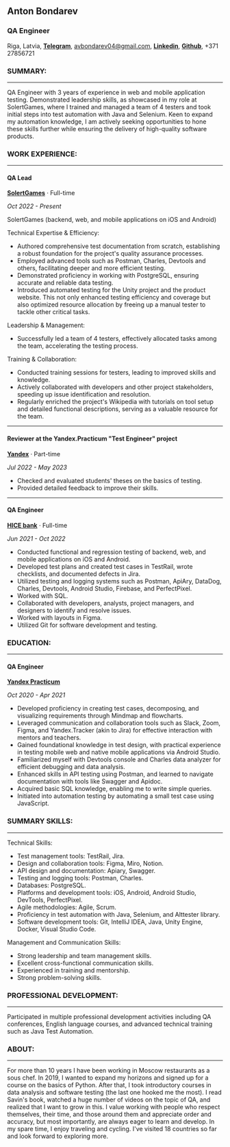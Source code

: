 ## Anton Bondarev

### QA Engineer
Riga, Latvia, [**Telegram**](https://t.me/antonsbondarev), avbondarev04@gmail.com, [**Linkedin**](https://www.linkedin.com/in/avbondarev/), [**Github**](https://github.com/minibul/cv), +371 27856721
### SUMMARY:

------------------------
QA Engineer with 3 years of experience in web and mobile application testing. Demonstrated leadership skills, as showcased in my role at SolertGames, where I trained and managed a team of 4 testers and took initial steps into test automation with Java and Selenium. Keen to expand my automation knowledge, I am actively seeking opportunities to hone these skills further while ensuring the delivery of high-quality software products.
### WORK EXPERIENCE:

------------------------
#### QA Lead
[**SolertGames**](https://www.sabregames.com/) · Full-time

*Oct 2022 - Present*

SolertGames (backend, web, and mobile applications on iOS and Android)

Technical Expertise & Efficiency:
* Authored comprehensive test documentation from scratch, establishing a robust foundation for the project's quality assurance processes.
* Employed advanced tools such as Postman, Charles, Devtools and others, facilitating deeper and more efficient testing.
* Demonstrated proficiency in working with PostgreSQL, ensuring accurate and reliable data testing.
* Introduced automated testing for the Unity project and the product website. This not only enhanced testing efficiency and coverage but also optimized resource allocation by freeing up a manual tester to tackle other critical tasks.

Leadership & Management:
* Successfully led a team of 4 testers, effectively allocated tasks among the team, accelerating the testing process.

Training & Collaboration:
* Conducted training sessions for testers, leading to improved skills and knowledge.
* Actively collaborated with developers and other project stakeholders, speeding up issue identification and resolution.
* Regularly enriched the project's Wikipedia with tutorials on tool setup and detailed functional descriptions, serving as a valuable resource for the team.

[//]: # (Leadership & Management:)

[//]: # (* Successfully led a team of 4 testers, ensuring high-quality backend, web, and mobile applications on iOS and Android.)

[//]: # (* Effectively allocated tasks among the team, accelerating the testing process.)

[//]: # ()
[//]: # (Training & Collaboration:)

[//]: # (* Conducted training sessions for testers, leading to improved skills and knowledge.)

[//]: # (* Actively collaborated with developers and other project stakeholders, speeding up issue identification and resolution.)

[//]: # ()
[//]: # (Technical Expertise:)

[//]: # (* Implemented automated testing for the Unity project and the product website, which not only enhanced testing efficiency and coverage but also freed up a manual tester to focus on other critical tasks.)

[//]: # (* Successfully employed tools such as Postman, Amazon, Charles, Devtools, Android Studio, Firebase, and PerfectPixel for deeper and more efficient testing.)

[//]: # (* Efficiently worked with PostgreSQL, ensuring reliable data testing.)

[//]: # (QA Strategy & Processes:)

[//]: # ()
[//]: # (* Defined and executed an organization-wide QA strategy, aligned with product and development objectives.)

[//]: # (* Established quality benchmarks and refined QA processes in collaboration with the leadership.)

[//]: # (* Introduced pivotal quality metrics and continuously monitored their adherence.)

[//]: # (* Conducted workshops focused on test design and testing strategy.)

[//]: # ()
[//]: # (QA Leadership:)

[//]: # ()
[//]: # (* Led and mentored a team of 4 QA engineers, facilitating their growth and managing promotions, interviews, and reviews.)

[//]: # (* Coordinated effectively with developers, ensuring seamless workflow and prompt issue resolutions.)

[//]: # ()
[//]: # (QA Management & Documentation:)

[//]: # ()
[//]: # (* Oversaw the entire QA lifecycle, from strategy design to release management, in a fast-paced company environment.)

[//]: # (* Prioritized team education, conducting one-on-one sessions and overseeing the career trajectory of QA engineers.)

[//]: # (* Ensured comprehensive test documentation and collaborated closely with the product team for optimal results.)



[//]: # (* Trained a team of 4 testers to ensure quality of backend, web, and mobile applications on iOS and Android.)

[//]: # (* Prioritizing tasks and allocating them effectively among the testing team.)

[//]: # (* Conducting training sessions for testers to enhance their skills and knowledge.)

[//]: # (* Collaborating with developers, analysts, project managers, and designers to identify and resolve issues.)

[//]: # (* Developing test plans, creating test cases, writing checklists, and documenting defects in Jira.)

[//]: # (* Introduced and integrated automated testing for the Unity project on platforms such as Android, Windows, and macOS, utilizing Java and the Alttester library.)

[//]: # (* Implemented automated tests in Java using Selenium for the product website, improving testing efficiency and coverage.)

[//]: # (* Utilizing testing and logging systems such as Postman, Amazon, Charles, Devtools, Android Studio, Firebase, and PerfectPixel.)

[//]: # (* Working with PostgreSQL.)


------------------------
#### Reviewer at the Yandex.Practicum "Test Engineer" project
[**Yandex**](https://practicum.yandex.ru/qa-engineer/) · Part-time

*Jul 2022 - May 2023*
* Checked and evaluated students' theses on the basics of testing.
* Provided detailed feedback to improve their skills.

--------------------------
#### QA Engineer
[**HICE bank**](https://hicebank.ru/) · Full-time

*Jun 2021 - Oct 2022*
* Conducted functional and regression testing of backend, web, and mobile applications on iOS and Android.
* Developed test plans and created test cases in TestRail, wrote checklists, and documented defects in Jira.
* Utilized testing and logging systems such as Postman, ApiAry, DataDog, Charles, Devtools, Android Studio, Firebase, and PerfectPixel.
* Worked with SQL.
* Collaborated with developers, analysts, project managers, and designers to identify and resolve issues.
* Worked with layouts in Figma.
* Utilized Git for software development and testing.

### EDUCATION:

--------------------------
#### QA Engineer
[**Yandex Practicum**](https://practicum.yandex.ru/qa-engineer/) 

*Oct 2020 - Apr 2021*
* Developed proficiency in creating test cases, decomposing, and visualizing requirements through Mindmap and flowcharts.
* Leveraged communication and collaboration tools such as Slack, Zoom, Figma, and Yandex.Tracker (akin to Jira) for effective interaction with mentors and teachers.
* Gained foundational knowledge in test design, with practical experience in testing mobile web and native mobile applications via Android Studio.
* Familiarized myself with Devtools console and Charles data analyzer for efficient debugging and data analysis.
* Enhanced skills in API testing using Postman, and learned to navigate documentation with tools like Swagger and Apidoc.
* Acquired basic SQL knowledge, enabling me to write simple queries.
* Initiated into automation testing by automating a small test case using JavaScript.

### SUMMARY SKILLS:

--------------------------
Technical Skills:
* Test management tools: TestRail, Jira.
* Design and collaboration tools: Figma, Miro, Notion.
* API design and documentation: Apiary, Swagger.
* Testing and logging tools: Postman, Charles.
* Databases: PostgreSQL.
* Platforms and development tools: iOS, Android, Android Studio, DevTools, PerfectPixel.
* Agile methodologies: Agile, Scrum.
* Proficiency in test automation with Java, Selenium, and Alttester library.
* Software development tools: Git, IntelliJ IDEA, Java, Unity Engine, Docker, Visual Studio Code.

Management and Communication Skills:
* Strong leadership and team management skills.
* Excellent cross-functional communication skills.
* Experienced in training and mentorship.
* Strong problem-solving skills.

### PROFESSIONAL DEVELOPMENT:

-------------------------
Participated in multiple professional development activities including QA conferences, English language courses, and advanced technical training such as Java Test Automation.
### ABOUT:

---------------------------
For more than 10 years I have been working in Moscow restaurants as a sous chef. In 2019, I wanted to expand my horizons and signed up for a course on the basics of Python. After that, I took introductory courses in data analysis and software testing (the last one hooked me the most). I read Savin's book, watched a huge number of videos on the topic of QA, and realized that I want to grow in this. I value working with people who respect themselves, their time, and those around them and appreciate order and accuracy, but most importantly, are always eager to learn and develop. In my spare time, I enjoy traveling and cycling. I've visited 18 countries so far and look forward to exploring more.

